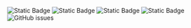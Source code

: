![Static Badge](https://img.shields.io/badge/blacklists-60-000000) ![Static Badge](https://img.shields.io/badge/blacklisted-2874315-cc0000) ![Static Badge](https://img.shields.io/badge/whitelisted-2243-00CC00) ![Static Badge](https://img.shields.io/badge/streaming_blacklist-28107-000000) ![GitHub issues](https://img.shields.io/github/issues/fabriziosalmi/blacklists)
